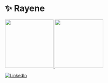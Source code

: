 # ✨ Rayene 

 <div>
  <a href="https://github.com/rayenealmeida">
  <img height="160em" src="https://github-readme-stats.vercel.app/api?username=rayenealmeida&show_icons=dracula&theme=dracula&include_all_commits=true&count_private=true"/>
  <img height="160em" src="https://github-readme-stats.vercel.app/api/top-langs/?username=rayenealmeida&layout=compact&langs_count=7&theme=dracula"/>
</div>
    
[![LinkedIn](https://img.shields.io/badge/-LinkedIn-FFB6C1?style=for-the-badge&logo=linkedin&logoColor=000)](https://www.linkedin.com/in/rayene-ferreira-almeida/)
  
